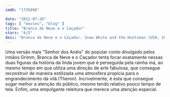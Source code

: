 ```yaml
---
imdb: "1735898"

date: "2012-07-20"
tags: [ "movies", "blog" ]
title: "Branca de Neve e o Caçador"
stars: "4/5"
desc: "Branca de Neve e o Caçador. Snow White and the Huntsman (USA, 2012). Dirigido por Rupert Sanders. Escrito por Evan Daugherty, John Lee Hancock, Hossein Amini, Evan Daugherty. Com Kristen Stewart, Chris Hemsworth, Charlize Theron, Sam Claflin, Sam Spruell, Ian McShane, Bob Hoskins, Ray Winstone, Nick Frost."
---
```

Uma versão mais "Senhor dos Anéis" do popular conto divulgado pelos irmãos Grimm, Branca de Neve e o Caçador tenta focar exatamente nessas duas figuras da história da linda jovem que é perseguida pela rainha má, ao mesmo tempo em que utiliza uma direção de arte fabulosa, que consegue reconstruir de maneira estilizada uma atmosfera propícia para o engrandecimento da vilã (Theron). Incrivelmente, é esta que consegue sugar melhor a atenção do público, mesmo tendo relativo pouco tempo de tela. Enfim, uma empolgante releitura que merece uma atenção especial.

